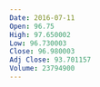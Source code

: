 ```yaml
---
Date: 2016-07-11
Open: 96.75
High: 97.650002
Low: 96.730003
Close: 96.980003
Adj Close: 93.701157
Volume: 23794900
---
```

